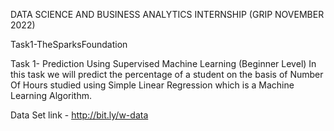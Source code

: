 DATA SCIENCE AND BUSINESS ANALYTICS INTERNSHIP (GRIP NOVEMBER 2022)

Task1-TheSparksFoundation

Task 1- Prediction Using Supervised Machine Learning (Beginner Level)
In this task we will predict the percentage of a student on the basis of Number Of Hours studied using Simple Linear Regression which is a Machine Learning Algorithm.

Data Set link - http://bit.ly/w-data
